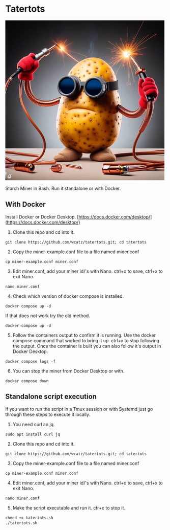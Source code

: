 # Tatertots

![Tatertot](tots.jpeg)

Starch Miner in Bash. Run it standalone or with Docker.


## With Docker

Install Docker or Docker Desktop.
[https://docs.docker.com/desktop/](https://docs.docker.com/desktop/)

1. Clone this repo and cd into it.

```shell
git clone https://github.com/wcatz/tatertots.git; cd tatertots
```

2. Copy the miner-example.conf file to a file named miner.conf

```shell
cp miner-example.conf miner.conf
```

3. Edit miner.conf, add your miner id/'s with Nano. ctrl+o to save, ctrl+x to exit Nano.

```shell
nano miner.conf
```

4. Check which version of docker compose is installed.

```shell
docker compose up -d
```

If that does not work try the old method.

```shell
docker-compose up -d
```

5. Follow the containers output to confirm it is running. Use the docker compose command that worked to bring it up. ctrl+x to stop following the output. Once the container is built you can also follow it's output in Docker Desktop.

```shell
docker compose logs -f
```

6. You can stop the miner from Docker Desktop or with.

```shell
docker compose down
```

## Standalone script execution

If you want to run the script in a Tmux session or with Systemd just go through these steps to execute it locally.

1. You need curl an jq.

```shell
sudo apt install curl jq
```

2. Clone this repo and cd into it.

```shell
git clone https://github.com/wcatz/tatertots.git; cd tatertots
```

3. Copy the miner-example.conf file to a file named miner.conf

```shell
cp miner-example.conf miner.conf
```

4. Edit miner.conf, add your miner id/'s with Nano. ctrl+o to save, ctrl+x to exit Nano.

```shell
nano miner.conf
```

5. Make the script executable and run it. ctr+c to stop it.

```shell
chmod +x tatertots.sh
./tatertots.sh
```
